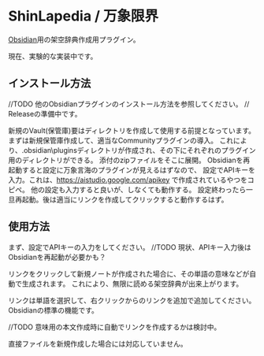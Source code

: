 # ShinLapedia / 万象限界 

[Obsidian](https://obsidian.md)用の架空辞典作成用プラグイン。

現在、実験的な実装中です。

## インストール方法

//TODO 他のObsidianプラグインのインストール方法を参照してください。
//     Releaseの準備中です。

新規のVault(保管庫)要はディレクトリを作成して使用する前提となっています。
まずは新規保管庫作成して、適当なCommunityプラグインの導入。
これにより、.obsidian\pluginsディレクトリが作成され、その下にそれぞれのプラグイン用のディレクトリができる。
添付のzipファイルをそこに展開。
Obsidianを再起動すると設定に万象言海のプラグインが見えるはずなので、
設定でAPIキーを入力。これは、https://aistudio.google.com/apikey で作成されているやつをコピペ。
他の設定も入力すると良いが、しなくても動作する。
設定終わったら一旦再起動。後は適当にリンクを作成してクリックすると動作するはず。

## 使用方法

まず、設定でAPIキーの入力をしてください。
//TODO 現状、APIキー入力後はObsidianを再起動が必要かも？

リンクをクリックして新規ノートが作成された場合に、その単語の意味などが自動で生成されます。
これにより、無限に読める架空辞典が出来上がります。

リンクは単語を選択して、右クリックからのリンクを追加で追加してください。
Obsidianの標準の機能です。

//TODO 意味用の本文作成時に自動でリンクを作成するかは検討中。

直接ファイルを新規作成した場合には対応していません。